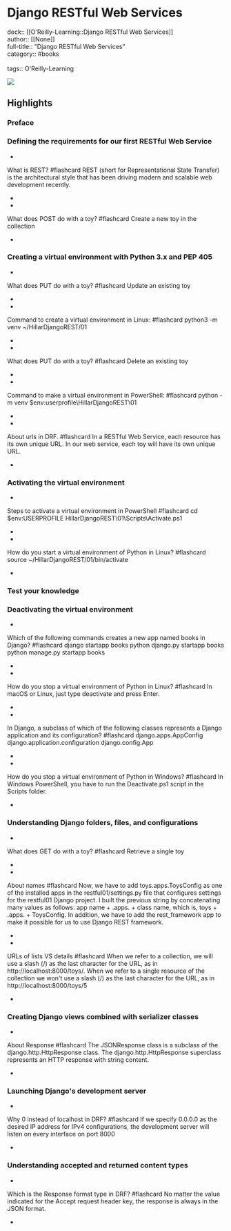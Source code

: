 # Django RESTful Web Services

deck:: [[O'Reilly-Learning::Django RESTful Web Services]]\
author:: [[None]]\
full-title:: "Django RESTful Web Services"\
category:: #books\
\
tags:: O'Reilly-Learning  

![](https://learning.oreilly.com/library/view/django-restful-web/9781788833929/ibis_generated_cover_thumbnail.jpg)

## Highlights
### Preface
### Defining the requirements for our first RESTful Web Service
- 
 What is REST? #flashcard 
    REST (short for Representational State Transfer) is the architectural style that has been driving modern and scalable web development recently.

    
-
- 
 What does POST do with a toy? #flashcard 
    Create a new toy in the collection

    
-
### Creating a virtual environment with Python 3.x and PEP 405
- 
 What does PUT do with a toy? #flashcard 
    Update an existing toy

    
-
- 
 Command to create a virtual environment in Linux: #flashcard 
    python3 -m venv ~/HillarDjangoREST/01

    
-
- 
 What does PUT do with a toy? #flashcard 
    Delete an existing toy

    
-
- 
 Command to make a virtual environment in PowerShell: #flashcard 
    python -m venv $env:userprofile\HillarDjangoREST\01

    
-
- 
 About urls in DRF. #flashcard 
    In a RESTful Web Service, each resource has its own unique URL. In our web service, each toy will have its own unique URL.

    
-
### Activating the virtual environment
- 
 Steps to activate a virtual environment in PowerShell #flashcard 
    cd $env:USERPROFILE
     HillarDjangoREST\01\Scripts\Activate.ps1

    
-
- 
 How do you start a virtual environment of Python in Linux? #flashcard 
    source ~/HillarDjangoREST/01/bin/activate

    
-
### Test your knowledge
### Deactivating the virtual environment
- 
 Which of the following commands creates a new app named books in Django? #flashcard 
    django startapp books
     python django.py startapp books
     python manage.py startapp books

    
-
- 
 How do you stop a virtual environment of Python in Linux? #flashcard 
    In macOS or Linux, just type deactivate and press Enter.

    
-
- 
 In Django, a subclass of which of the following classes represents a Django application and its configuration? #flashcard 
    django.apps.AppConfig
     django.application.configuration
     django.config.App

    
-
- 
 How do you stop a virtual environment of Python in Windows? #flashcard 
    In Windows PowerShell, you have to run the Deactivate.ps1 script in the Scripts folder.

    
-
### Understanding Django folders, files, and configurations
- 
 What does GET do with a toy? #flashcard 
    Retrieve a single toy

    
-
- 
 About names #flashcard 
    Now, we have to add toys.apps.ToysConfig as one of the installed apps in the restful01/settings.py file that configures settings for the restful01 Django project. I built the previous string by concatenating many values as follows: app name + .apps. + class name, which is, toys + .apps. + ToysConfig. In addition, we have to add the rest_framework app to make it possible for us to use Django REST framework.

    
-
- 
 URLs of lists VS details #flashcard 
    When we refer to a collection, we will use a slash (/) as the last character for the URL, as in http://localhost:8000/toys/. When we refer to a single resource of the collection we won't use a slash (/) as the last character for the URL, as in http://localhost:8000/toys/5

    
-
### Creating Django views combined with serializer classes
- 
 About Response #flashcard 
    The JSONResponse class is a subclass of the django.http.HttpResponse class. The django.http.HttpResponse superclass represents an HTTP response with string content.

    
-
### Launching Django's development server
- 
 Why 0 instead of localhost in DRF? #flashcard 
    If we specify 0.0.0.0 as the desired IP address for IPv4 configurations, the development server will listen on every interface on port 8000

    
-
### Understanding accepted and returned content types
- 
 Which is the Response format type in DRF? #flashcard 
    No matter the value indicated for the Accept request header key, the response is always in the JSON format.

    
-
